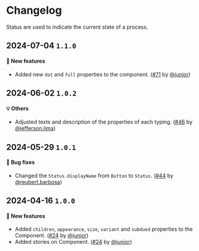 # Changelog

Status are used to indicate the current state of a process.

## 2024-07-04 `1.1.0`

#### 🎉 New features

- Added new `dot` and `full` properties to the component. ([#71](https://git.rarolabs.com.br/frontend/rarui/-/merge_requests/71) by [@junior](https://git.rarolabs.com.br/junior))

## 2024-06-02 `1.0.2`

#### 💡 Others

- Adjusted texts and description of the properties of each typing. ([#46](https://git.rarolabs.com.br/frontend/rarui/-/merge_requests/46) by [@jefferson.lima](https://git.rarolabs.com.br/jefferson.lima))

## 2024-05-29 `1.0.1`

#### 🐛 Bug fixes

- Changed the `Status.displayName` from `Button` to `Status`. ([#44](https://git.rarolabs.com.br/frontend/rarui/-/merge_requests/44) by [@reubert.barbosa](https://git.rarolabs.com.br/reubert.barbosa))

## 2024-04-16 `1.0.0`

#### 🎉 New features

- Added `children`, `appearance`, `size`, `variant` and `subdued` properties to the Component. ([#24](https://git.rarolabs.com.br/frontend/rarui/-/merge_requests/24) by [@junior](https://git.rarolabs.com.br/junior))
- Added stories on Component. ([#24](https://git.rarolabs.com.br/frontend/rarui/-/merge_requests/24) by [@junior](https://git.rarolabs.com.br/junior))

<!-- #### 🛠 Breaking changes -->

<!-- #### 📚 3rd party library updates -->

<!-- #### 🎉 New features -->

<!-- #### 🐛 Bug fixes -->

<!-- #### 💡 Others -->
